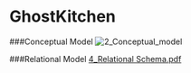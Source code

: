 # GhostKitchen

###Conceptual Model
![2_Conceptual_model](https://user-images.githubusercontent.com/37320474/139163991-04fc9681-31b1-4741-9b47-6cc4c21a4d09.png)


###Relational Model
[4_Relational Schema.pdf](https://github.com/Jiayi-Emily-Li/GhostKitchen/files/7429992/4_Relational.Schema.pdf)
